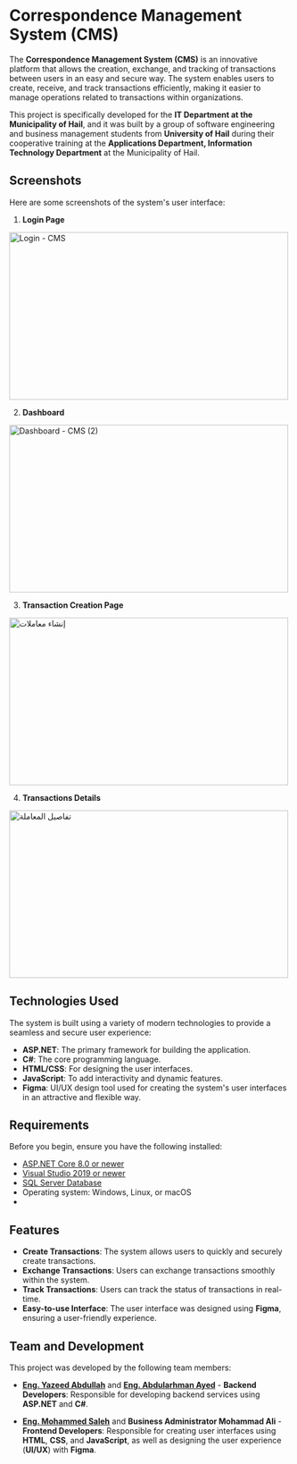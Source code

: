 # Correspondence Management System (CMS)
The **Correspondence Management System (CMS)** is an innovative platform that allows the creation, exchange, and tracking of transactions between users in an easy and secure way. The system enables users to create, receive, and track transactions efficiently, making it easier to manage operations related to transactions within organizations.

This project is specifically developed for the **IT Department at the Municipality of Hail**, and it was built by a group of software engineering and business management students from **University of Hail** during their cooperative training at the **Applications Department, Information Technology Department** at the Municipality of Hail.

## Screenshots

Here are some screenshots of the system's user interface:

1. **Login Page**  
<img src="https://github.com/user-attachments/assets/5bcd0561-9ed2-4066-94a7-64bdd8859255" alt="Login - CMS" width="500" height="300"/>

2. **Dashboard**  
 <img src="https://github.com/user-attachments/assets/3008f7fc-ee94-45da-9c6f-a84c9a2d40b2" alt="Dashboard - CMS (2)" width="500" height="300"/>

3. **Transaction Creation Page**  
<img src="https://github.com/user-attachments/assets/a8ea0089-d8a4-422c-9abc-54526d29e705" alt="إنشاء معاملات" width="500" height="300"/>

4. **Transactions Details**  
<img src="https://github.com/user-attachments/assets/3de077f1-3ac8-4466-9124-6479e352e6ce" alt="تفاصيل المعاملة" width="500" height="300"/>


## Technologies Used

The system is built using a variety of modern technologies to provide a seamless and secure user experience:

- **ASP.NET**: The primary framework for building the application.
- **C#**: The core programming language.
- **HTML/CSS**: For designing the user interfaces.
- **JavaScript**: To add interactivity and dynamic features.
- **Figma**: UI/UX design tool used for creating the system's user interfaces in an attractive and flexible way.

## Requirements

Before you begin, ensure you have the following installed:

- [ASP.NET Core 8.0 or newer](https://dotnet.microsoft.com/download/dotnet)
- [Visual Studio 2019 or newer](https://visualstudio.microsoft.com/)
- [SQL Server Database](https://www.microsoft.com/en-us/sql-server/sql-server-downloads)
- Operating system: Windows, Linux, or macOS
- 
## Features

- **Create Transactions**: The system allows users to quickly and securely create transactions.
- **Exchange Transactions**: Users can exchange transactions smoothly within the system.
- **Track Transactions**: Users can track the status of transactions in real-time.
- **Easy-to-use Interface**: The user interface was designed using **Figma**, ensuring a user-friendly experience.

## Team and Development
This project was developed by the following team members:
- **[Eng. Yazeed Abdullah](https://github.com/swe-yazeed)** and **[Eng. Abdularhman Ayed](https://github.com/AbdularhmanA)** - **Backend Developers**: Responsible for developing backend services using **ASP.NET** and **C#**.
  
- **[Eng. Mohammed Saleh](https://github.com/Mohammeds8)** and **Business Administrator Mohammad Ali** - **Frontend Developers**: Responsible for creating user interfaces using **HTML**, **CSS**, and **JavaScript**, as well as designing the user experience (**UI/UX**) with **Figma**.
